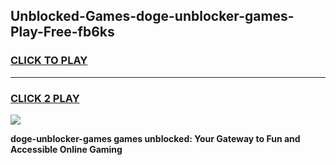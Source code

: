 
## Unblocked-Games-doge-unblocker-games-Play-Free-fb6ks
<h3>
<a href="https://premium76.site?title=doge-unblocker-games&ref=19M">CLICK TO PLAY</a></h3>
<hr>

<h3>
<a href="https://premium76.site?title=doge-unblocker-games&ref=19M">CLICK 2 PLAY</a>
  
</h3>

<a href="https://premium76.site?title=doge-unblocker-games&ref=19M"><img src="https://clearcache.store/games.png"></a>


**doge-unblocker-games games unblocked: Your Gateway to Fun and Accessible Online Gaming**
